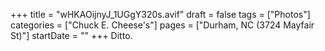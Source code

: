 +++
title = "wHKAOijnyJ_1UGgY320s.avif"
draft = false
tags = ["Photos"]
categories = ["Chuck E. Cheese's"]
pages = ["Durham, NC (3724 Mayfair St)"]
startDate = ""
+++
Ditto.
